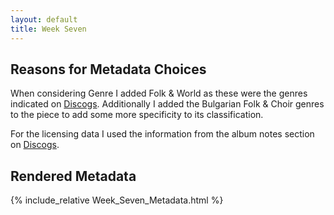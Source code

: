 ```yaml
---
layout: default
title: Week Seven
---
```


## Reasons for Metadata Choices

When considering Genre I added Folk & World as these were the genres indicated on [Discogs](https://www.discogs.com/release/2267463-Various-Le-Myst%C3%A8re-Des-Voix-Bulgares-Volume-2). Additionally I added the Bulgarian Folk & Choir genres to the piece to add some more specificity to its classification.

For the licensing data I used the information from the album notes section on [Discogs](//www.discogs.com/release/2267463-Various-Le-Myst%C3%A8re-Des-Voix-Bulgares-Volume-2).

## Rendered Metadata

{% include_relative Week_Seven_Metadata.html %}